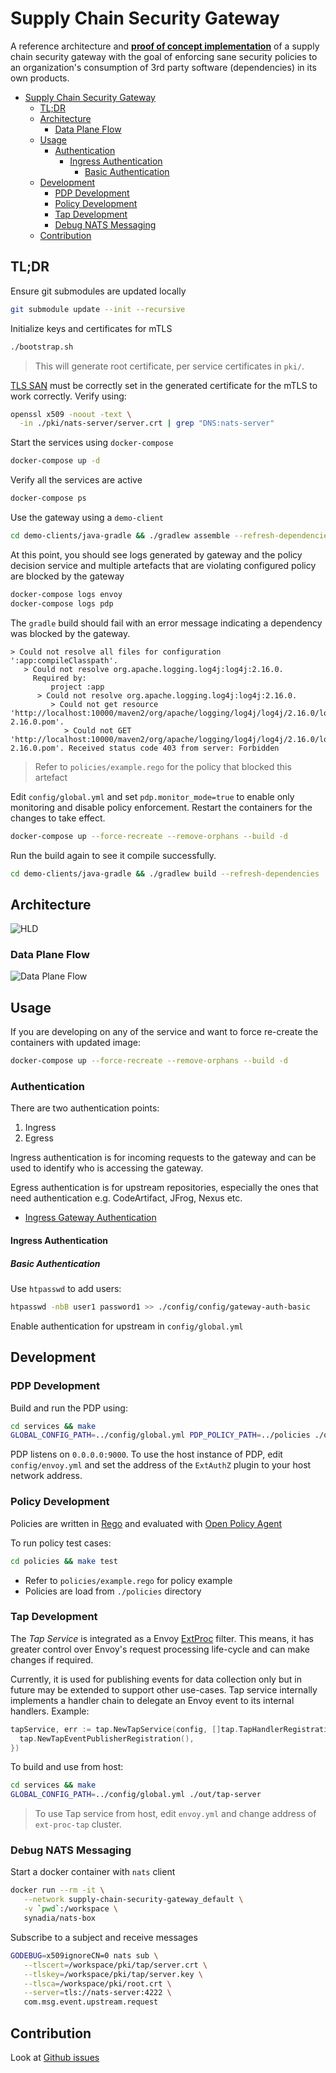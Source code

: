 # Supply Chain Security Gateway

A reference architecture and **<ins>proof of concept implementation</ins>** of a supply chain security gateway with the goal of enforcing sane security policies to an organization's consumption of 3rd party software (dependencies) in its own products.

- [Supply Chain Security Gateway](#supply-chain-security-gateway)
  - [TL;DR](#tldr)
  - [Architecture](#architecture)
    - [Data Plane Flow](#data-plane-flow)
  - [Usage](#usage)
    - [Authentication](#authentication)
      - [Ingress Authentication](#ingress-authentication)
        - [Basic Authentication](#basic-authentication)
  - [Development](#development)
    - [PDP Development](#pdp-development)
    - [Policy Development](#policy-development)
    - [Tap Development](#tap-development)
    - [Debug NATS Messaging](#debug-nats-messaging)
  - [Contribution](#contribution)

## TL;DR

Ensure git submodules are updated locally

```bash
git submodule update --init --recursive
```

Initialize keys and certificates for mTLS

```bash
./bootstrap.sh
```

> This will generate root certificate, per service certificates in `pki/`.

[TLS SAN](https://en.wikipedia.org/wiki/Subject_Alternative_Name) must be correctly set in the generated certificate for the mTLS to work correctly. Verify using:

```bash
openssl x509 -noout -text \
  -in ./pki/nats-server/server.crt | grep "DNS:nats-server"
```

Start the services using `docker-compose`

```bash
docker-compose up -d
```

Verify all the services are active

```bash
docker-compose ps
```

Use the gateway using a `demo-client`

```bash
cd demo-clients/java-gradle && ./gradlew assemble --refresh-dependencies
```

At this point, you should see logs generated by gateway and the policy decision service and multiple artefacts that are violating configured policy are blocked by the gateway

```bash
docker-compose logs envoy
docker-compose logs pdp
```

The `gradle` build should fail with an error message indicating a dependency was blocked by the gateway.

```
> Could not resolve all files for configuration ':app:compileClasspath'.
   > Could not resolve org.apache.logging.log4j:log4j:2.16.0.
     Required by:
         project :app
      > Could not resolve org.apache.logging.log4j:log4j:2.16.0.
         > Could not get resource 'http://localhost:10000/maven2/org/apache/logging/log4j/log4j/2.16.0/log4j-2.16.0.pom'.
            > Could not GET 'http://localhost:10000/maven2/org/apache/logging/log4j/log4j/2.16.0/log4j-2.16.0.pom'. Received status code 403 from server: Forbidden
```

> Refer to `policies/example.rego` for the policy that blocked this artefact

Edit `config/global.yml` and set `pdp.monitor_mode=true` to enable only monitoring and disable policy enforcement. Restart the containers for the changes to take effect.

```bash
docker-compose up --force-recreate --remove-orphans --build -d
```

Run the build again to see it compile successfully.

```bash
cd demo-clients/java-gradle && ./gradlew build --refresh-dependencies
```

## Architecture

![HLD](docs/images/supply-chain-gateway-hld.png)

### Data Plane Flow

![Data Plane Flow](docs/images/data-plane-flow.png)

## Usage

If you are developing on any of the service and want to force re-create the containers with updated image:

```bash
docker-compose up --force-recreate --remove-orphans --build -d
```

### Authentication

There are two authentication points:

1. Ingress
2. Egress

Ingress authentication is for incoming requests to the gateway and can be used to identify who is accessing the gateway.

Egress authentication is for upstream repositories, especially the ones that need authentication e.g. CodeArtifact, JFrog, Nexus etc.

- [Ingress Gateway Authentication](docs/Gateway-Authentication.md)

#### Ingress Authentication

##### Basic Authentication

Use `htpasswd` to add users:

```bash
htpasswd -nbB user1 password1 >> ./config/config/gateway-auth-basic
```

Enable authentication for upstream in `config/global.yml`

## Development

### PDP Development

Build and run the PDP using:

```bash
cd services && make
GLOBAL_CONFIG_PATH=../config/global.yml PDP_POLICY_PATH=../policies ./out/pdp-server
```

PDP listens on `0.0.0.0:9000`. To use the host instance of PDP, edit `config/envoy.yml` and set the address of the `ExtAuthZ` plugin to your host network address.

### Policy Development

Policies are written in [Rego](https://www.openpolicyagent.org/docs/latest/policy-language/) and evaluated with [Open Policy Agent](https://www.openpolicyagent.org/docs/latest/integration/#integrating-with-the-go-api)

To run policy test cases:

```bash
cd policies && make test
```

* Refer to `policies/example.rego` for policy example
* Policies are load from `./policies` directory

### Tap Development

The *Tap Service* is integrated as a Envoy [ExtProc](https://www.envoyproxy.io/docs/envoy/latest/configuration/http/http_filters/ext_proc_filter) filter. This means, it has greater control over Envoy's request processing life-cycle and can make changes if required.

Currently, it is used for publishing events for data collection only but in future may be extended to support other use-cases. Tap service internally implements a handler chain to delegate an Envoy event to its internal handlers. Example:

```go
tapService, err := tap.NewTapService(config, []tap.TapHandlerRegistration{
  tap.NewTapEventPublisherRegistration(),
})
```

To build and use from host:

```bash
cd services && make
GLOBAL_CONFIG_PATH=../config/global.yml ./out/tap-server
```

> To use Tap service from host, edit `envoy.yml` and change address of `ext-proc-tap` cluster.

### Debug NATS Messaging

Start a docker container with `nats` client

```bash
docker run --rm -it \
   --network supply-chain-security-gateway_default \
   -v `pwd`:/workspace \
   synadia/nats-box
```

Subscribe to a subject and receive messages

```bash
GODEBUG=x509ignoreCN=0 nats sub \
   --tlscert=/workspace/pki/tap/server.crt \
   --tlskey=/workspace/pki/tap/server.key \
   --tlsca=/workspace/pki/root.crt \
   --server=tls://nats-server:4222 \
   com.msg.event.upstream.request
```

## Contribution

Look at [Github issues](https://github.com/abhisek/supply-chain-security-gateway/issues)
